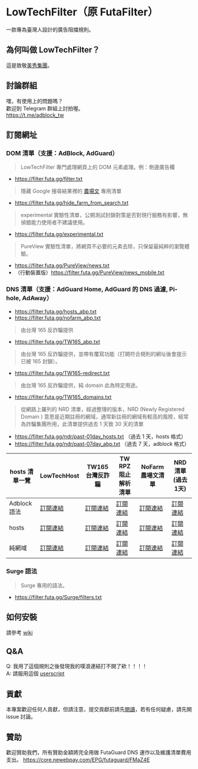 # LowTechFilter（原 FutaFilter）

一款專為臺灣人設計的廣告阻擋規則。

## 為何叫做 LowTechFilter？

這是致敬[美秀集團](https://streetvoice.com/bisiugroup/)。

## 討論群組

嘿，有使用上的問題嗎？  
歡迎到 Telegram 群組上討拍喔。  
https://t.me/adblock_tw

## 訂閱網址

### DOM 清單（支援：AdBlock, AdGuard）

> LowTechFilter 專門處理網頁上的 DOM 元素處理。例：側邊廣告欄

- <https://filter.futa.gg/filter.txt>

> 隱藏 Google 搜尋結果裡的
> [農場文](https://content-farm-terminator.blogspot.com/2018/12/about-content-farm-terminator.html)
> 專用清單

- <https://filter.futa.gg/hide_farm_from_search.txt>

> experimental 實驗性清單，公開測試封鎖對策是否對現行服務有影響，無偵錯能力使用者不建議使用。

- <https://filter.futa.gg/experimental.txt>

> PureView 實驗性清單，將網頁不必要的元素去除，只保留最純粹的瀏覽體驗。

- <https://filter.futa.gg/PureView/news.txt>
- （行動裝置版）<https://filter.futa.gg/PureView/news_mobile.txt>

### DNS 清單（支援：AdGuard Home, AdGuard 的 DNS 過濾, Pi-hole, AdAway）

- <https://filter.futa.gg/hosts_abp.txt>
- <https://filter.futa.gg/nofarm_abp.txt>

> 由台灣 165 反詐騙提供

- <https://filter.futa.gg/TW165_abp.txt>

> 由台灣 165 反詐騙提供，並帶有覆寫功能（打開符合規則的網址後會提示已被 165 封鎖）。

- <https://filter.futa.gg/TW165-redirect.txt>

> 由台灣 165 反詐騙提供，純 domain 此為特定用途。

- <https://filter.futa.gg/TW165_domains.txt>

> 從網路上羅列的 NRD 清單，經過整理的版本，NRD (Newly Registered Domain
) 意思是近期註冊的網域，通常新註冊的網域有較高的風險，經常為詐騙集團所用，此清單提供過去 1 天致 30 天的清單
- <https://filter.futa.gg/ndr/past-01day_hosts.txt> （過去 1 天，hosts 格式）
- <https://filter.futa.gg/ndr/past-07day_abp.txt> （過去 7 天，adblock 格式）


| hosts 清單一覽 | LowTechHost                                          | TW165 台灣反詐騙                                     | TW RPZ 阻止解析清單                                      | NoFarm 農場文清單                                     | NRD 清單(過去1天)                                             |
| -------------- | ---------------------------------------------------- | ---------------------------------------------------- | -------------------------------------------------------- | ----------------------------------------------------- | ---------------------------------------------------- |
| Adblock 語法            | [訂閱連結](https://filter.futa.gg/hosts_abp.txt)     | [訂閱連結](https://filter.futa.gg/TW165_abp.txt)     | [訂閱連結](https://filter.futa.gg/TWNIC-RPZ_abp.txt)     | [訂閱連結](https://filter.futa.gg/nofarm_abp.txt)     | [訂閱連結](https://filter.futa.gg/nrd/past-01day_abp.txt) |
| hosts          | [訂閱連結](https://filter.futa.gg/hosts.txt)   | [訂閱連結](https://filter.futa.gg/TW165_hosts.txt)   | [訂閱連結](https://filter.futa.gg/TWNIC-RPZ_hosts.txt)   | [訂閱連結](https://filter.futa.gg/nofarm_hosts.txt)   | [訂閱連結](https://filter.futa.gg/nrd/past-01day_hosts.txt) |
| 純網域        | [訂閱連結](https://filter.futa.gg/hosts_domains.txt) | [訂閱連結](https://filter.futa.gg/TW165_domains.txt) | [訂閱連結](https://filter.futa.gg/TWNIC-RPZ_domains.txt) | [訂閱連結](https://filter.futa.gg/nofarm_domains.txt) | [訂閱連結](https://filter.futa.gg/nrd/past-01day_domains.txt) |




### Surge 語法

> Surge 專用的語法。

- <https://filter.futa.gg/Surge/filters.txt>

## 如何安裝

請參考 [wiki](https://github.com/FutaGuard/FutaFilter/wiki)

## Q&A

Q: 我用了這個規則之後發現我的噗浪連結打不開了欸！！！！\
A: 請服用這個 [userscript](https://greasyfork.org/en/scripts/40884-plurk-no-redirector)

## 貢獻
本專案歡迎任何人貢獻，但請注意，提交貢獻前請先[閱讀](https://github.com/FutaGuard/LowTechFilter/wiki/%E5%A6%82%E4%BD%95%E8%B2%A2%E7%8D%BB%E6%88%96%E8%AB%8B%E6%B1%82%E6%96%B0%E5%A2%9E%E5%B0%81%E9%8E%96%E8%A6%8F%E5%89%87%EF%BC%9F)，若有任何疑慮，請先開 issue 討論。

## 贊助

歡迎贊助我們，所有贊助金額將完全用做 FutaGuard DNS 運作以及維護清單費用支出。
<https://core.newebpay.com/EPG/futaguard/FMaZ4E>
